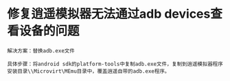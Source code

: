 

# 修复逍遥模拟器无法通过adb devices查看设备的问题

```
解决方案：替换adb.exe文件

具体步骤：将android sdk的platform-tools中复制adb.exe文件，复制到逍遥模拟器程序安装目录\\Microvirt\MEmu目录中，覆盖逍遥自带的adb.exe程序。

```